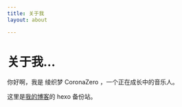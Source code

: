 ```yaml
---
title: 关于我
layout: about

---
```


# 关于我...

你好啊，我是 绫织梦 CoronaZero ，一个正在成长中的音乐人。

这里是[我的博客](https://corona.dreamweaver.top)的 hexo 备份站。